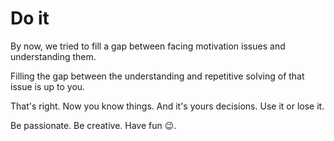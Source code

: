 # Do it

By now, we tried to fill a gap between facing motivation issues and understanding them.

Filling the gap between the understanding and repetitive solving of that issue is up to you.

That's right. Now you know things. And it's yours decisions. Use it or lose it.

Be passionate. Be creative. Have fun :wink:.
